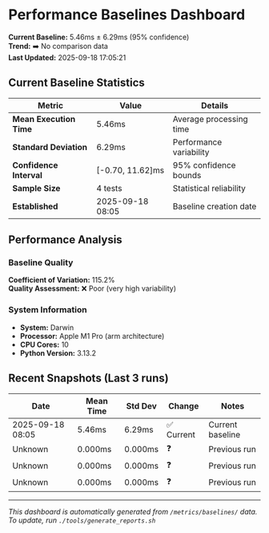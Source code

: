 # Performance Baselines Dashboard

**Current Baseline:** 5.46ms ± 6.29ms (95% confidence)  
**Trend:** ➡️ No comparison data  
**Last Updated:** 2025-09-18 17:05:21

## Current Baseline Statistics

| Metric | Value | Details |
|--------|-------|---------|
| **Mean Execution Time** | 5.46ms | Average processing time |
| **Standard Deviation** | 6.29ms | Performance variability |
| **Confidence Interval** | [-0.70, 11.62]ms | 95% confidence bounds |
| **Sample Size** | 4 tests | Statistical reliability |
| **Established** | 2025-09-18 08:05 | Baseline creation date |

## Performance Analysis

### Baseline Quality

**Coefficient of Variation:** 115.2%  
**Quality Assessment:** ❌ Poor (very high variability)

### System Information

- **System:** Darwin
- **Processor:** Apple M1 Pro (arm architecture)
- **CPU Cores:** 10
- **Python Version:** 3.13.2

## Recent Snapshots (Last 3 runs)

| Date | Mean Time | Std Dev | Change | Notes |
|------|-----------|---------|---------|-------|
| 2025-09-18 08:05 | 5.46ms | 6.29ms | ✅ Current | Current baseline |
| Unknown | 0.000ms | 0.000ms | ❓ | Previous run |
| Unknown | 0.000ms | 0.000ms | ❓ | Previous run |
| Unknown | 0.000ms | 0.000ms | ❓ | Previous run |

---

*This dashboard is automatically generated from `/metrics/baselines/` data. To update, run `./tools/generate_reports.sh`*
